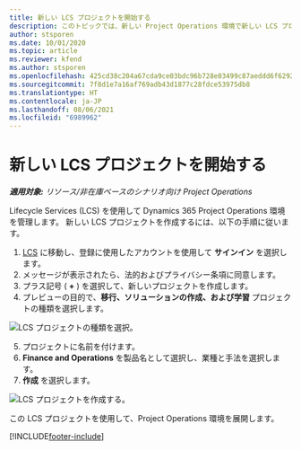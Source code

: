 ```yaml
---
title: 新しい LCS プロジェクトを開始する
description: このトピックでは、新しい Project Operations 環境で新しい LCS プロジェクトを作成する方法について説明します。
author: stsporen
ms.date: 10/01/2020
ms.topic: article
ms.reviewer: kfend
ms.author: stsporen
ms.openlocfilehash: 425cd38c204a67cda9ce03bdc96b728e03499c87aeddd6f62924b57e16b21167
ms.sourcegitcommit: 7f8d1e7a16af769adb43d1877c28fdce53975db8
ms.translationtype: HT
ms.contentlocale: ja-JP
ms.lasthandoff: 08/06/2021
ms.locfileid: "6989962"
---
```

# <a name="start-a-new-lcs-project"></a>新しい LCS プロジェクトを開始する

_**適用対象:** リソース/非在庫ベースのシナリオ向け Project Operations_

Lifecycle Services (LCS) を使用して Dynamics 365 Project Operations 環境を管理します。 新しい LCS プロジェクトを作成するには、以下の手順に従います。

1. [LCS](https://lcs.dynamics.com/Logon/Index) に移動し、登録に使用したアカウントを使用して **サインイン** を選択します。
2. メッセージが表示されたら、法的およびプライバシー条項に同意します。
3. プラス記号 ( **+** ) を選択して、新しいプロジェクトを作成します。
4. プレビューの目的で、**移行、ソリューションの作成、および学習** プロジェクトの種類を選択します。

  ![LCS プロジェクトの種類を選択。](./media/create-lcs-1.png)

5. プロジェクトに名前を付けます。 
6. **Finance and Operations** を製品名として選択し、業種と手法を選択します。 
7. **作成** を選択します。

![LCS プロジェクトを作成する。](./media/create-lcs-2.png)

この LCS プロジェクトを使用して、Project Operations 環境を展開します。



[!INCLUDE[footer-include](../includes/footer-banner.md)]